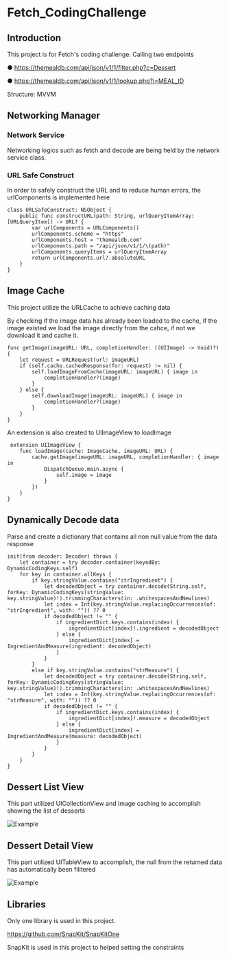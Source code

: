 # Fetch_CodingChallenge

## Introduction

This project is for Fetch's coding challenge. Calling two endpoints

● https://themealdb.com/api/json/v1/1/filter.php?c=Dessert

● https://themealdb.com/api/json/v1/1/lookup.php?i=MEAL_ID

Structure: MVVM

## Networking Manager

### Network Service

Networking logics such as fetch and decode are being held by the network service class. 

### URL Safe Construct
In order to safely construct the URL and to reduce human errors, the urlComponents is implemented here

    class URLSafeConstruct: NSObject {
        public func constructURL(path: String, urlQueryItemArray: [URLQueryItem]) -> URL? {
            var urlComponents = URLComponents()
            urlComponents.scheme = "https"
            urlComponents.host = "themealdb.com"
            urlComponents.path = "/api/json/v1/1/\(path)"
            urlComponents.queryItems = urlQueryItemArray
            return urlComponents.url?.absoluteURL
        }
    }

## Image Cache

This project utilize the URLCache to achieve caching data

By checking if the image data has already been loaded to the cache, if the image existed we load the image directly from the cahce, if not we download it and cache it.

    func getImage(imageURL: URL, completionHandler: ((UIImage) -> Void)?) {
        let request = URLRequest(url: imageURL)
        if (self.cache.cachedResponse(for: request) != nil) {
            self.loadImageFromCache(imageURL: imageURL) { image in
                completionHandler?(image)
            }
        } else {
            self.downloadImage(imageURL: imageURL) { image in
                completionHandler?(image)
            }
        }
    }
    
 An extension is also created to UIImageView to loadImage
 
     extension UIImageView {
        func loadImage(cache: ImageCache, imageURL: URL) {
            cache.getImage(imageURL: imageURL, completionHandler: { image in
                DispatchQueue.main.async {
                    self.image = image
                }
            })
        }
    }
    
 ## Dynamically Decode data
 
 Parse and create a dictionary that contains all non null value from the data response
 
    init(from decoder: Decoder) throws {
        let container = try decoder.container(keyedBy: DynamicCodingKeys.self)
        for key in container.allKeys {
            if key.stringValue.contains("strIngredient") {
                let decodedObject = try container.decode(String.self, forKey: DynamicCodingKeys(stringValue: key.stringValue)!).trimmingCharacters(in: .whitespacesAndNewlines)
                let index = Int(key.stringValue.replacingOccurrences(of: "strIngredient", with: "")) ?? 0
                if decodedObject != "" {
                    if ingredientDict.keys.contains(index) {
                        ingredientDict[index]!.ingredient = decodedObject
                    } else {
                        ingredientDict[index] = IngredientAndMeasure(ingredient: decodedObject)
                    }
                }
            }
            else if key.stringValue.contains("strMeasure") {
                let decodedObject = try container.decode(String.self, forKey: DynamicCodingKeys(stringValue: key.stringValue)!).trimmingCharacters(in: .whitespacesAndNewlines)
                let index = Int(key.stringValue.replacingOccurrences(of: "strMeasure", with: "")) ?? 0
                if decodedObject != "" {
                    if ingredientDict.keys.contains(index) {
                        ingredientDict[index]!.measure = decodedObject
                    } else {
                        ingredientDict[index] = IngredientAndMeasure(measure: decodedObject)
                    }
                }
            }
        }
    }
    
 ## Dessert List View
 
 This part utilized UICollectionView and image caching to accomplish showing the list of desserts
 
 ![Example](https://github.com/arnoldlee850807/Fetch_CodingChallenge/blob/main/2023-05-10%2009-39-54.2023-05-10%2009_42_21.gif)
 
 ## Dessert Detail View
 
 This part utilized UITableView to accomplish, the null from the returned data has automatically been filitered
 
 ![Example](https://github.com/arnoldlee850807/Fetch_CodingChallenge/blob/main/2023-05-10%2009-43-50.2023-05-10%2009_48_43.gif)
 
 ## Libraries
 
 Only one library is used in this project.
 
 https://github.com/SnapKit/SnapKitOne 
 
 SnapKit is used in this project to helped setting the constraints

